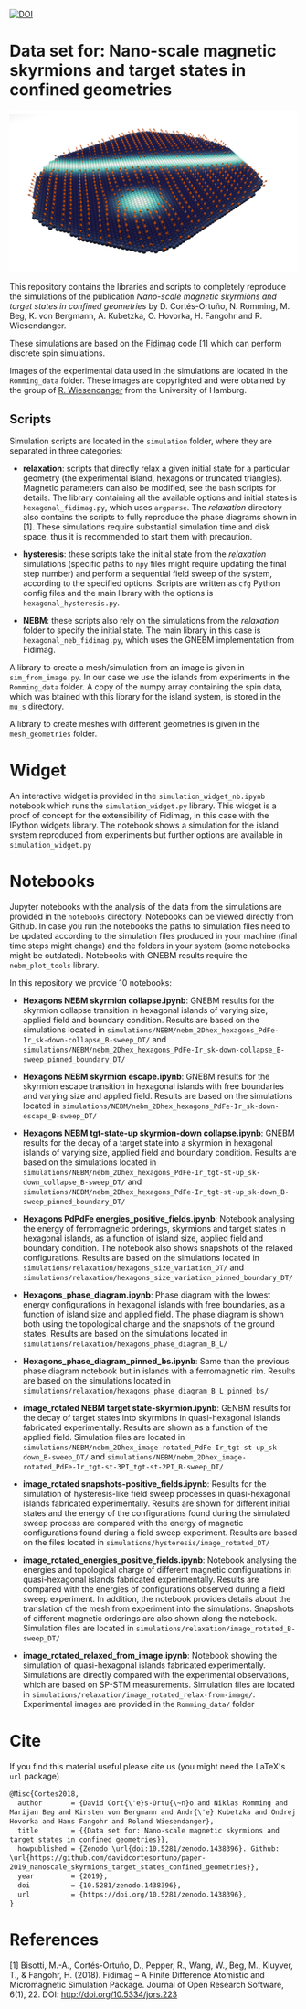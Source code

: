 [![DOI](https://zenodo.org/badge/DOI/10.5281/zenodo.1438396.svg)](https://doi.org/10.5281/zenodo.1438396)

# Data set for: Nano-scale magnetic skyrmions and target states in confined geometries 

![](images/hex_island_sk_helix.png)

This repository contains the libraries and scripts to completely reproduce the
simulations of the publication *Nano-scale magnetic skyrmions and target states in confined geometries* by D. Cortés-Ortuño, N. Romming, M. Beg, K. von Bergmann, A. Kubetzka, O. Hovorka, H. Fangohr and R. Wiesendanger. 

These simulations are based on the
[Fidimag](http://doi.org/10.5334/jors.223) code [1] which can perform discrete spin
simulations.

Images of the experimental data used in the simulations are located in the
`Romming_data` folder. These images are copyrighted and were obtained by the
group of [R.  Wiesendanger](http://www.nanoscience.de/HTML/) from the
University of Hamburg.

## Scripts

Simulation scripts are located in the `simulation` folder, where they are
separated in three categories:

- **relaxation**: scripts that directly relax a given initial state for a
  particular geometry (the experimental island, hexagons or truncated
  triangles). Magnetic parameters can also be modified, see the `bash` scripts
  for details. The library containing all the available options and initial
  states is `hexagonal_fidimag.py`, which uses `argparse`.  The *relaxation*
  directory also contains the scripts to fully reproduce the phase diagrams
  shown in [1]. These simulations require substantial simulation time and disk
  space, thus it is recommended to start them with precaution.

- **hysteresis**: these scripts take the initial state from the *relaxation*
  simulations (specific paths to `npy` files might require updating the final
  step number) and perform a sequential field sweep of the system, according to
  the specified options. Scripts are written as `cfg` Python config files and
  the main library with the options is `hexagonal_hysteresis.py`.

- **NEBM**: these scripts also rely on the simulations from the *relaxation*
  folder to specify the initial state. The main library in this case is
  `hexagonal_neb_fidimag.py`, which uses the GNEBM implementation from Fidimag.

A library to create a mesh/simulation from an image is given in
`sim_from_image.py`. In our case we use the islands from experiments in the
`Romming_data` folder. A copy of the numpy array containing the spin data,
which was btained with this library for the island system, is stored in the
`mu_s` directory.

A library to create meshes with different geometries is given in the
`mesh_geometries` folder.


# Widget

An interactive widget is provided in the `simulation_widget_nb.ipynb` notebook
which runs the `simulation_widget.py` library. This widget is a proof of
concept for the extensibility of Fidimag, in this case with the IPython widgets
library. The notebook shows a simulation for the island system reproduced from
experiments but further options are available in `simulation_widget.py`

# Notebooks

Jupyter notebooks with the analysis of the data from the simulations are
provided in the `notebooks` directory. Notebooks can be viewed directly from
Github. In case you run the notebooks the paths to simulation files need to be
updated according to the simulation files produced in your machine (final time
steps might change) and the folders in your system (some notebooks might be
outdated). Notebooks with GNEBM results require the `nebm_plot_tools` library.

In this repository we provide 10 notebooks:

- **Hexagons NEBM skyrmion collapse.ipynb**: GNEBM results for the skyrmion
  collapse transition in hexagonal islands of varying size, applied field and
  boundary condition. Results are based on the simulations located in
  `simulations/NEBM/nebm_2Dhex_hexagons_PdFe-Ir_sk-down-collapse_B-sweep_DT/`
  and
  `simulations/NEBM/nebm_2Dhex_hexagons_PdFe-Ir_sk-down-collapse_B-sweep_pinned_boundary_DT/`

- **Hexagons NEBM skyrmion escape.ipynb**: GNEBM results for the skyrmion escape
  transition in hexagonal islands with free boundaries and varying size and
  applied field. Results are based on the simulations located in
  `simulations/NEBM/nebm_2Dhex_hexagons_PdFe-Ir_sk-down-escape_B-sweep_DT/`

- **Hexagons NEBM tgt-state-up skyrmion-down collapse.ipynb**: GNEBM results for
  the decay of a target state into a skyrmion in hexagonal islands of varying
  size, applied field and boundary condition. Results are based on the
  simulations located in
  `simulations/NEBM/nebm_2Dhex_hexagons_PdFe-Ir_tgt-st-up_sk-down_collapse_B-sweep_DT/`
  and
  `simulations/NEBM/nebm_2Dhex_hexagons_PdFe-Ir_tgt-st-up_sk-down_B-sweep_pinned_boundary_DT/`

- **Hexagons PdPdFe energies_positive_fields.ipynb**: Notebook analysing the
  energy of ferromagnetic orderings, skyrmions and target states in hexagonal
  islands, as a function of island size, applied field and boundary condition.
  The notebook also shows snapshots of the relaxed configurations. Results are
  based on the simulations located in
  `simulations/relaxation/hexagons_size_variation_DT/` and
  `simulations/relaxation/hexagons_size_variation_pinned_boundary_DT/`

- **Hexagons_phase_diagram.ipynb**: Phase diagram with the lowest energy
  configurations in hexagonal islands with free boundaries, as a function of
  island size and applied field. The phase diagram is shown both using the
  topological charge and the snapshots of the ground states. Results are based
  on the simulations located in
  `simulations/relaxation/hexagons_phase_diagram_B_L/`

- **Hexagons_phase_diagram_pinned_bs.ipynb**: Same than the previous phase
  diagram notebook but in islands with a ferromagnetic rim. Results are based
  on the simulations located in
  `simulations/relaxation/hexagons_phase_diagram_B_L_pinned_bs/`

- **image_rotated NEBM target state-skyrmion.ipynb**: GENBM results for the decay
  of target states into skyrmions in quasi-hexagonal islands fabricated
  experimentally. Results are shown as a function of the applied field.
  Simulation files are located in
  `simulations/NEBM/nebm_2Dhex_image-rotated_PdFe-Ir_tgt-st-up_sk-down_B-sweep_DT/`
  and
  `simulations/NEBM/nebm_2Dhex_image-rotated_PdFe-Ir_tgt-st-3PI_tgt-st-2PI_B-sweep_DT/`

- **image_rotated snapshots-positive_fields.ipynb**: Results for the simulation
  of hysteresis-like field sweep processes in quasi-hexagonal islands
  fabricated experimentally. Results are shown for different initial states and
  the energy of the configurations found during the simulated sweep process are
  compared with the energy of magnetic configurations found during a field
  sweep experiment. Results are based on the files located in
  `simulations/hysteresis/image_rotated_DT/`

- **image_rotated_energies_positive_fields.ipynb**: Notebook analysing the
  energies and topological charge of different magnetic configurations in
  quasi-hexagonal islands fabricated experimentally. Results are compared with
  the energies of configurations observed during a field sweep experiment.  In
  addition, the notebook provides details about the translation of the mesh
  from experiment into the simulations. Snapshots of different magnetic
  orderings are also shown along the notebook. Simulation files are
  located in `simulations/relaxation/image_rotated_B-sweep_DT/`

- **image_rotated_relaxed_from_image.ipynb**: Notebook showing the simulation of
  quasi-hexagonal islands fabricated experimentally. Simulations are directly
  compared with the experimental observations, which are based on SP-STM
  measurements. Simulation files are
  located in `simulations/relaxation/image_rotated_relax-from-image/`. Experimental
  images are provided in the `Romming_data/` folder

# Cite

If you find this material useful please cite us (you might need the LaTeX's
`url` package)

    @Misc{Cortes2018,
      author       = {David Cort{\'e}s-Ortu{\~n}o and Niklas Romming and Marijan Beg and Kirsten von Bergmann and Andr{\'e} Kubetzka and Ondrej Hovorka and Hans Fangohr and Roland Wiesendanger},
      title        = {{Data set for: Nano-scale magnetic skyrmions and target states in confined geometries}},
      howpublished = {Zenodo \url{doi:10.5281/zenodo.1438396}. Github: \url{https://github.com/davidcortesortuno/paper-2019_nanoscale_skyrmions_target_states_confined_geometries}},
      year         = {2019},
      doi          = {10.5281/zenodo.1438396},
      url          = {https://doi.org/10.5281/zenodo.1438396},
    }

# References

[1] Bisotti, M.-A., Cortés-Ortuño, D., Pepper, R., Wang, W., Beg, M., Kluyver,
T., & Fangohr, H. (2018). Fidimag – A Finite Difference Atomistic and
Micromagnetic Simulation Package. Journal of Open Research Software, 6(1), 22.
DOI: http://doi.org/10.5334/jors.223
